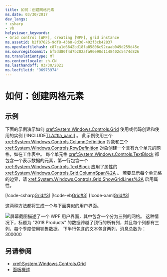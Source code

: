 ```yaml
---
title: 如何：创建网格元素
ms.date: 03/30/2017
dev_langs:
- csharp
- vb
helpviewer_keywords:
- Grid control [WPF], creating [WPF], grid instance
ms.assetid: b2f07626-9df8-43b8-8d36-492f3cb42837
ms.openlocfilehash: c87ca1d6642bd18fa85806c92caab049d259d45e
ms.sourcegitcommit: bf5dd80f4d7b202afa90e90d1148402c5474d826
ms.translationtype: MT
ms.contentlocale: zh-CN
ms.lasthandoff: 03/30/2021
ms.locfileid: "96973974"
---
```

# <a name="how-to-create-a-grid-element"></a>如何：创建网格元素
## <a name="example"></a>示例  
 下面的示例演示如何 <xref:System.Windows.Controls.Grid> 使用或代码创建和使用的实例 [!INCLUDE[TLA#tla_xaml](../../../includes/tlasharptla-xaml-md.md)] 。 此示例使用三个 <xref:System.Windows.Controls.ColumnDefinition> 对象和三个 <xref:System.Windows.Controls.RowDefinition> 对象创建一个具有九个单元的网格，如在工作表中。 每个单元格 <xref:System.Windows.Controls.TextBlock> 都包含一个表示数据的元素，第一行包含一个 <xref:System.Windows.Controls.TextBlock> 应用了属性的 <xref:System.Windows.Controls.Grid.ColumnSpan%2A> 。 若要显示每个单元格的边界，请 <xref:System.Windows.Controls.Grid.ShowGridLines%2A> 启用属性。  
  
 [!code-csharp[Grid#3](~/samples/snippets/csharp/VS_Snippets_Wpf/Grid/CSharp/Grid_Code.cs#3)]
 [!code-vb[Grid#3](~/samples/snippets/visualbasic/VS_Snippets_Wpf/Grid/VisualBasic/grid_vb.vb#3)]
 [!code-xaml[Grid#3](~/samples/snippets/xaml/VS_Snippets_Wpf/Grid/XAML/default.xaml#3)]  
  
  这两种方法都将生成一个与下面类似的用户界面。

  ![屏幕截图描述了一个 WPF 用户界面，其中包含一个分为三列的网格。  这种情况下，标题为 "2018 Products" 的数据跨越了顶行的所有列，并且每个列都有三列，每个季度使用销售数据。  下半行包含的文本包含两列，消息总数为：300000](././media/how-to-create-a-grid-element/how-to-create-a-grid-element.png)
## <a name="see-also"></a>另请参阅

- <xref:System.Windows.Controls.Grid>
- [面板概述](panels-overview.md)
